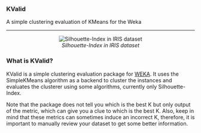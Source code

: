 ### KValid
A simple clustering evaluation of KMeans for the Weka

-----------------

<p align="center">
	<img align="center" src="https://i.imgur.com/pawYbDU.png" alt="Silhouette-Index in IRIS dataset">
	<br>
	<i>Silhouette-Index in IRIS dataset</i>
</p>

### What is KValid?

KValid is a simple clustering evaluation package for [WEKA](http://www.cs.waikato.ac.nz/ml/weka/). It uses the
SimpleKMeans algorithm as a backend to cluster the instances and evaluates
the clusterer using some algorithms, currently only Silhouette-Index.

Note that the package does not tell you which is the best K but only output of the metric,
which can give you a clue to which is the best K. Also, keep in mind that these metrics
can sometimes induce an incorrect K, therefore, it is important to manually review your
dataset to get some better information.
